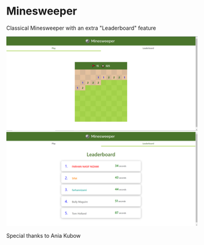 # Minesweeper

Classical Minesweeper with an extra "Leaderboard" feature


![](images/playtab.PNG)
![](images/leadertab.PNG)

Special thanks to Ania Kubow




